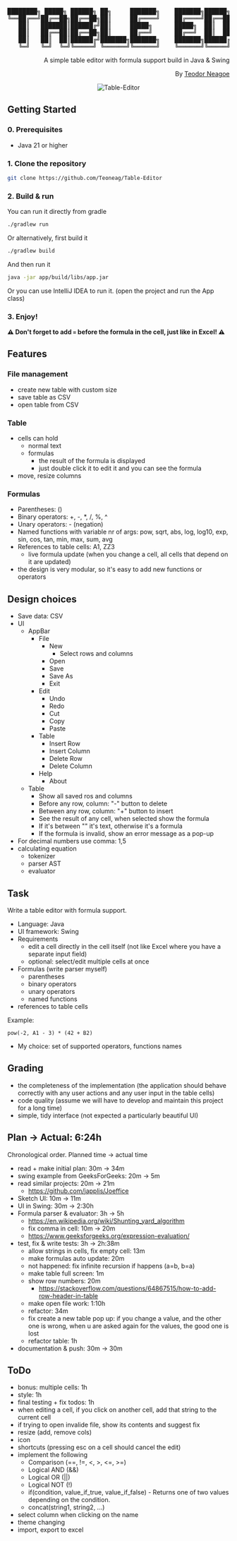 <div align="center">
<pre>
████████╗ █████╗ ██████╗ ██╗     ███████╗    ███████╗██████╗ ██╗████████╗ ██████╗ ██████╗ 
╚══██╔══╝██╔══██╗██╔══██╗██║     ██╔════╝    ██╔════╝██╔══██╗██║╚══██╔══╝██╔═══██╗██╔══██╗
   ██║   ███████║██████╔╝██║     █████╗      █████╗  ██║  ██║██║   ██║   ██║   ██║██████╔╝
   ██║   ██╔══██║██╔══██╗██║     ██╔══╝      ██╔══╝  ██║  ██║██║   ██║   ██║   ██║██╔══██╗
   ██║   ██║  ██║██████╔╝███████╗███████╗    ███████╗██████╔╝██║   ██║   ╚██████╔╝██║  ██║
   ╚═╝   ╚═╝  ╚═╝╚═════╝ ╚══════╝╚══════╝    ╚══════╝╚═════╝ ╚═╝   ╚═╝    ╚═════╝ ╚═╝  ╚═╝
</pre>
<div align="right">

A simple table editor with formula support build in Java & Swing

By [Teodor Neagoe](https://github.com/Teoneag)

</div>
<img src="gifs/Table-Editor Preview.gif" alt="Table-Editor"/>
</div>

## Getting Started

### 0. Prerequisites

- Java 21 or higher

### 1. Clone the repository

```bash
git clone https://github.com/Teoneag/Table-Editor
```

### 2. Build & run

You can run it directly from gradle
```bash
./gradlew run
```

Or alternatively, first build it

```bash
./gradlew build
```

And then run it

```bash
java -jar app/build/libs/app.jar
```

Or you can use IntelliJ IDEA to run it. (open the project and run the App class)

### 3. Enjoy!

**⚠️ Don't forget to add <code>=</code> before the formula in the cell, just like in Excel! ⚠️**

## Features

### File management

- create new table with custom size
- save table as CSV
- open table from CSV

### Table

- cells can hold
  - normal text
  - formulas
    - the result of the formula is displayed
    - just double click it to edit it and you can see the formula
- move, resize columns

### Formulas

- Parentheses: ()
- Binary operators: +, -, *, /, %, ^
- Unary operators: - (negation)
- Named functions with variable nr of args: pow, sqrt, abs, log, log10, exp, sin, cos, tan, min, max, sum, avg
- References to table cells: A1, ZZ3
  - live formula update (when you change a cell, all cells that depend on it are updated)
- the design is very modular, so it's easy to add new functions or operators

## Design choices

- Save data: CSV
- UI
  - AppBar
    - File
      - New
        - Select rows and columns
      - Open
      - Save
      - Save As
      - Exit
    - Edit
      - Undo
      - Redo
      - Cut
      - Copy
      - Paste
    - Table
      - Insert Row
      - Insert Column
      - Delete Row
      - Delete Column
    - Help
      - About
  - Table
    - Show all saved ros and columns
    - Before any row, column: "-" button to delete
    - Between any row, column: "+" button to insert
    - See the result of any cell, when selected show the formula
    - If it's between "" it's text, otherwise it's a formula
    - If the formula is invalid, show an error message as a pop-up
- For decimal numbers use comma: 1,5
- calculating equation
  - tokenizer
  - parser AST
  - evaluator

## Task

Write a table editor with formula support.

- Language: Java
- UI framework: Swing
- Requirements
    - edit a cell directly in the cell itself (not like Excel where you have a separate input field)
    - optional: select/edit multiple cells at once
- Formulas (write parser myself)
  - parentheses
  - binary operators
  - unary operators
  - named functions
- references to table cells

Example:
```
pow(-2, A1 - 3) * (42 + B2)
```
- My choice: set of supported operators, functions names

## Grading

- the completeness of the implementation (the application should behave correctly with
  any user actions and any user input in the table cells)
- code quality (assume we will have to develop and maintain this project for a long time)
- simple, tidy interface (not expected a particularly beautiful UI)

## Plan -> Actual: 6:24h

Chronological order. Planned time -> actual time
- read + make initial plan: 30m -> 34m
- swing example from GeeksForGeeks: 20m -> 5m
- read similar projects: 20m -> 21m
  - https://github.com/japplis/Joeffice
- Sketch UI: 10m -> 11m
- UI in Swing: 30m -> 2:30h
- Formula parser & evaluator: 3h -> 5h
  - https://en.wikipedia.org/wiki/Shunting_yard_algorithm
  - fix comma in cell: 10m -> 20m
  - https://www.geeksforgeeks.org/expression-evaluation/
- test, fix & write tests: 3h -> 2h:38m
  - allow strings in cells, fix empty cell: 13m
  - make formulas auto update: 20m
  - not happened: fix infinite recursion if happens (a=b, b=a)
  - make table full screen: 1m
  - show row numbers: 20m
    - https://stackoverflow.com/questions/64867515/how-to-add-row-header-in-table
  - make open file work: 1:10h
  - refactor: 34m
  - fix create a new table pop up: if you change a value, and the other one is wrong, when u are asked again for the values, the good one is lost
  - refactor table: 1h
- documentation & push: 30m -> 30m

## ToDo

- bonus: multiple cells: 1h
- style: 1h
- final testing + fix todos: 1h
- when editing a cell, if you click on another cell, add that string to the current cell
- if trying to open invalide file, show its contents and suggest fix
- resize (add, remove cols)
- icon
- shortcuts (pressing esc on a cell should cancel the edit)
- implement the following
  - Comparison (==, !=, <, >, <=, >=)
  - Logical AND (&&)
  - Logical OR (||) 
  - Logical NOT (!)
  - if(condition, value_if_true, value_if_false) - Returns one of two values depending on the condition.
  - concat(string1, string2, ...)
- select column when clicking on the name
- theme changing
- import, export to excel
